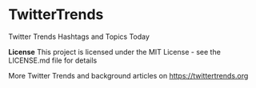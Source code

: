 # TwitterTrends
Twitter Trends Hashtags and Topics Today

<b>License</b>
This project is licensed under the MIT License - see the LICENSE.md file for details

More Twitter Trends and background articles on https://twittertrends.org
